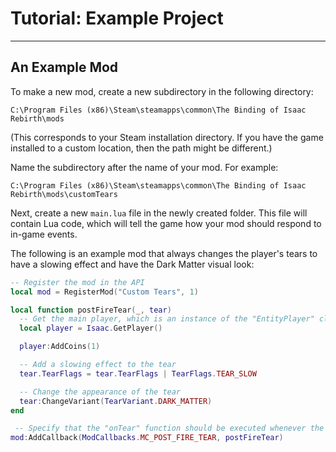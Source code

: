 # Tutorial: Example Project
----

## An Example Mod

To make a new mod, create a new subdirectory in the following directory:

```
C:\Program Files (x86)\Steam\steamapps\common\The Binding of Isaac Rebirth\mods
```

(This corresponds to your Steam installation directory. If you have the game installed to a custom location, then the path might be different.)

Name the subdirectory after the name of your mod. For example:

```
C:\Program Files (x86)\Steam\steamapps\common\The Binding of Isaac Rebirth\mods\customTears
```

Next, create a new `main.lua` file in the newly created folder. This file will contain Lua code, which will tell the game how your mod should respond to in-game events.

The following is an example mod that always changes the player's tears to have a slowing effect and have the Dark Matter visual look:

```lua
-- Register the mod in the API
local mod = RegisterMod("Custom Tears", 1)

local function postFireTear(_, tear)
  -- Get the main player, which is an instance of the "EntityPlayer" class
  local player = Isaac.GetPlayer()

  player:AddCoins(1)

  -- Add a slowing effect to the tear
  tear.TearFlags = tear.TearFlags | TearFlags.TEAR_SLOW

  -- Change the appearance of the tear
  tear:ChangeVariant(TearVariant.DARK_MATTER)
end

 -- Specify that the "onTear" function should be executed whenever the player fires a tear
mod:AddCallback(ModCallbacks.MC_POST_FIRE_TEAR, postFireTear)
```
